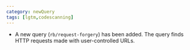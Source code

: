 ```yaml
---
category: newQuery
tags: [lgtm,codescanning]
---
```

* A new query (`rb/request-forgery`) has been added. The query finds HTTP requests made with user-controlled URLs.
